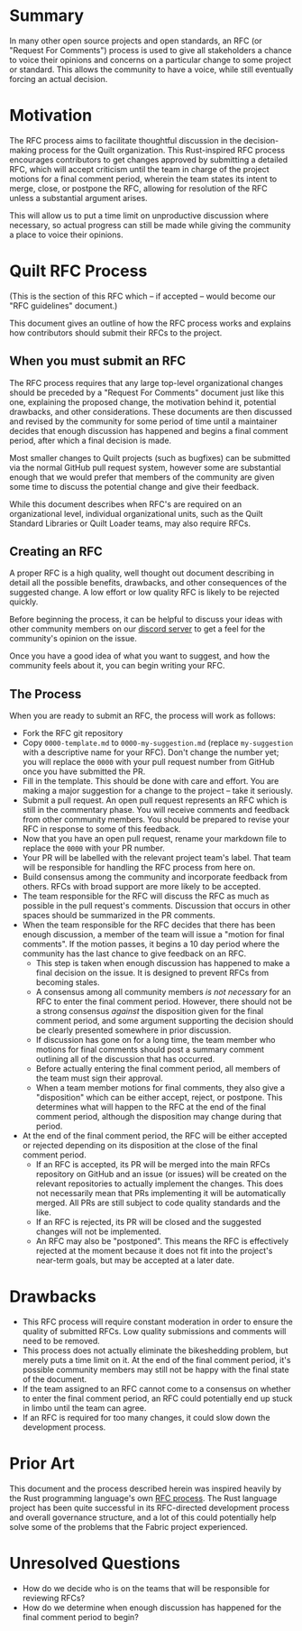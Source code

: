 # Summary
In many other open source projects and open standards, an RFC (or "Request For Comments") process is used to give all stakeholders a chance to voice their opinions and concerns on a particular change to some project or standard. This allows the community to have a voice, while still eventually forcing an actual decision.

# Motivation
The RFC process aims to facilitate thoughtful discussion in the decision-making process for the Quilt organization. This Rust-inspired RFC process encourages contributors to get changes approved by submitting a detailed RFC, which will accept criticism until the team in charge of the project motions for a final comment period, wherein the team states its intent to merge, close, or postpone the RFC, allowing for resolution of the RFC unless a substantial argument arises.

This will allow us to put a time limit on unproductive discussion where necessary, so actual progress can still be made while giving the community a place to voice their opinions.

# Quilt RFC Process
(This is the section of this RFC which &ndash; if accepted &ndash; would become our "RFC guidelines" document.)

This document gives an outline of how the RFC process works and explains how contributors should submit their RFCs to the project. 

## When you must submit an RFC
The RFC process requires that any large top-level organizational changes should be preceded by a "Request For Comments" document just like this one, explaining the proposed change, the motivation behind it, potential drawbacks, and other considerations. These documents are then discussed and revised by the community for some period of time until a maintainer decides that enough discussion has happened and begins a final comment period, after which a final decision is made.

Most smaller changes to Quilt projects (such as bugfixes) can be submitted via the normal GitHub pull request system, however some are substantial enough that we would prefer that members of the community are given some time to discuss the potential change and give their feedback.

While this document describes when RFC's are required on an organizational level, individual organizational units, such as the Quilt Standard Libraries or Quilt Loader teams, may also require RFCs.

## Creating an RFC
A proper RFC is a high quality, well thought out document describing in detail all the possible benefits, drawbacks, and other consequences of the suggested change. A low effort or low quality RFC is likely to be rejected quickly.

Before beginning the process, it can be helpful to discuss your ideas with other community members on our [discord server](https://discord.quiltmc.org/) to get a feel for the community's opinion on the issue.

Once you have a good idea of what you want to suggest, and how the community feels about it, you can begin writing your RFC.

## The Process
When you are ready to submit an RFC, the process will work as follows:
- Fork the RFC git repository
- Copy `0000-template.md` to `0000-my-suggestion.md` (replace `my-suggestion`
  with a descriptive name for your RFC). Don't change the number yet; you will
  replace the `0000` with your pull request number from GitHub once you have
  submitted the PR.
- Fill in the template. This should be done with care and effort. You are
  making a major suggestion for a change to the project &ndash; take it
  seriously.
- Submit a pull request. An open pull request represents an RFC which is still
  in the commentary phase. You will receive comments and feedback from other
  community members. You should be prepared to revise your RFC in response to
  some of this feedback.
- Now that you have an open pull request, rename your markdown file to replace
  the `0000` with your PR number.
- Your PR will be labelled with the relevant project team's label. That team
  will be responsible for handling the RFC process from here on.
- Build consensus among the community and incorporate feedback from others.
  RFCs with broad support are more likely to be accepted.
- The team responsible for the RFC will discuss the RFC as much as possible in
  the pull request's comments. Discussion that occurs in other spaces should be
  summarized in the PR comments.
- When the team responsible for the RFC decides that there has been enough discussion, a member of the team will issue a "motion for final comments". If the motion passes, it begins a 10 day period where the community has the last chance to give feedback on an RFC.
  + This step is taken when enough discussion has happened to make a final decision on the issue. It is designed to prevent RFCs from becoming stales.
  + A consensus among all community members *is not necessary* for an RFC to
    enter the final comment period. However, there should not be a strong
    consensus *against* the disposition given for the final comment period, and
    some argument supporting the decision should be clearly presented somewhere
    in prior discussion.
  + If discussion has gone on for a long time, the team member who motions for
    final comments should post a summary comment outlining all of the
    discussion that has occurred.
  + Before actually entering the final comment period, all members of the team
    must sign their approval.
  + When a team member motions for final comments, they also give a
    "disposition" which can be either accept, reject, or postpone. This
    determines what will happen to the RFC at the end of the final comment
    period, although the disposition may change during that period.
- At the end of the final comment period, the RFC will be either accepted or
  rejected depending on its disposition at the close of the final comment
  period.
    + If an RFC is accepted, its PR will be merged into the main RFCs
      repository on GitHub and an issue (or issues) will be created on the
      relevant repositories to actually implement the changes. This does not
      necessarily mean that PRs implementing it will be automatically merged.
      All PRs are still subject to code quality standards and the like.
    + If an RFC is rejected, its PR will be closed and the suggested changes
      will not be implemented.
    + An RFC may also be "postponed". This means the RFC is effectively
      rejected at the moment because it does not fit into the project's
      near-term goals, but may be accepted at a later date.

# Drawbacks
- This RFC process will require constant moderation in order to ensure the
  quality of submitted RFCs. Low quality submissions and comments will need to
  be removed.
- This process does not actually eliminate the bikeshedding problem, but merely
  puts a time limit on it. At the end of the final comment period, it's
  possible community members may still not be happy with the final state of the
  document.
- If the team assigned to an RFC cannot come to a consensus on whether to enter
  the final comment period, an RFC could potentially end up stuck in limbo
  until the team can agree.
- If an RFC is required for too many changes, it could slow down the
  development process.

# Prior Art
This document and the process described herein was inspired heavily by the Rust programming language's own [RFC process](https://github.com/rust-lang/rfcs). The Rust language project has been quite successful in its RFC-directed development process and overall governance structure, and a lot of this could potentially help solve some of the problems that the Fabric project experienced.


# Unresolved Questions
- How do we decide who is on the teams that will be responsible for reviewing
  RFCs?
- How do we determine when enough discussion has happened for the final comment
  period to begin?
